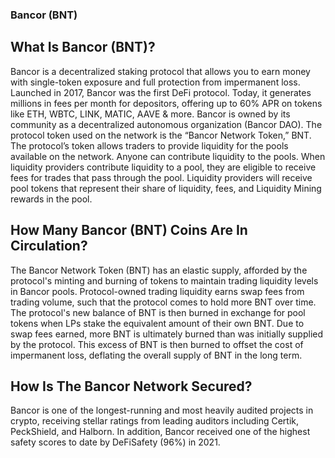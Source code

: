 ﻿
















### Bancor (BNT)
## What Is Bancor (BNT)?
Bancor is a decentralized staking protocol that allows you to earn money with single-token exposure and full protection from impermanent loss. Launched in 2017, Bancor was the first DeFi protocol.
Today, it generates millions in fees per month for depositors, offering up to 60% APR on tokens like ETH, WBTC, LINK, MATIC, AAVE & more. Bancor is owned by its community as a decentralized autonomous organization (Bancor DAO).
The protocol token used on the network is the “Bancor Network Token,” BNT. The protocol’s token allows traders to provide liquidity for the pools available on the network. Anyone can contribute liquidity to the pools. When liquidity providers contribute liquidity to a pool, they are eligible to receive fees for trades that pass through the pool. Liquidity providers will receive pool tokens that represent their share of liquidity, fees, and Liquidity Mining rewards in the pool.

## How Many Bancor (BNT) Coins Are In Circulation?
The Bancor Network Token (BNT) has an elastic supply, afforded by the protocol's minting and burning of tokens to maintain trading liquidity levels in Bancor pools. Protocol-owned trading liquidity earns swap fees from trading volume, such that the protocol comes to hold more BNT over time. The protocol's new balance of BNT is then burned in exchange for pool tokens when LPs stake the equivalent amount of their own BNT. Due to swap fees earned, more BNT is ultimately burned than was initially supplied by the protocol. This excess of BNT is then burned to offset the cost of impermanent loss, deflating the overall supply of BNT in the long term.

## How Is The Bancor Network Secured?
Bancor is one of the longest-running and most heavily audited projects in crypto, receiving stellar ratings from leading auditors including Certik, PeckShield, and Halborn. In addition, Bancor received one of the highest safety scores to date by DeFiSafety (96%) in 2021.


